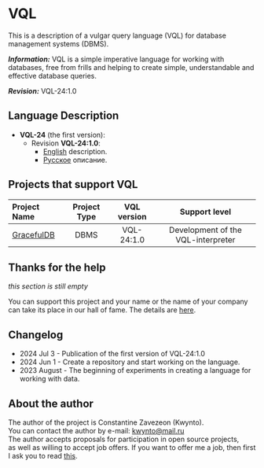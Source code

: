 # VQL 
This is a description of a vulgar query language (VQL) for database management systems (DBMS).  

***Information:*** 
VQL is a simple imperative language for working with databases, free from frills and helping to create simple, understandable and effective database queries.  

***Revision:*** 
VQL-24:1.0  


## Language Description 

- **VQL-24** (the first version): 
    - Revision **VQL-24:1.0**: 
        - [English](https://github.com/Kwynto/vql/blob/main/vql-24/english.md) description. 
        - [Русское](https://github.com/Kwynto/vql/blob/main/vql-24/russian.md) описание. 


## Projects that support VQL
|Project Name|Project Type|VQL version|Support level|
|:-|:-:|:-:|:-:|
|[GracefulDB](https://github.com/Kwynto/GracefulDB)|DBMS|VQL-24:1.0|Development of the VQL-interpreter|


## Thanks for the help

*this section is still empty*  

You can support this project and your name or the name of your company can take its place in our hall of fame. The details are [here](https://github.com/Kwynto/vql/blob/main/SUPPORT.md).


## Changelog 

- 2024 Jul 3 - Publication of the first version of VQL-24:1.0 
- 2024 Jun 1 - Create a repository and start working on the language. 
- 2023 August - The beginning of experiments in creating a language for working with data. 


## About the author

The author of the project is Constantine Zavezeon (Kwynto).  
You can contact the author by e-mail: kwynto@mail.ru  
The author accepts proposals for participation in open source projects,  
as well as willing to accept job offers.
If you want to offer me a job, then first I ask you to read [this](https://github.com/Kwynto/Kwynto/blob/main/offer.md).

